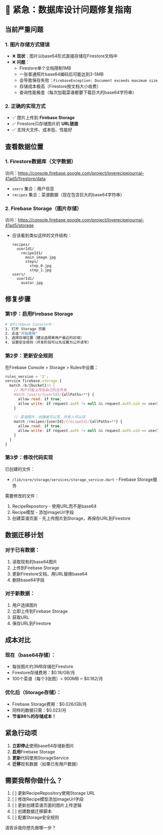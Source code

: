 # 🚨 紧急：数据库设计问题修复指南

## 当前严重问题

### 1. 图片存储方式错误
- ❌ **现状**：图片以base64形式直接存储在Firestore文档中
- ❌ **问题**：
  - Firestore单个文档限制1MB
  - 一张普通照片base64编码后可能达到3-5MB
  - 会导致保存失败：`FirebaseException: Document exceeds maximum size`
  - 存储成本极高（Firestore按文档大小收费）
  - 查询性能极差（每次加载菜谱都要下载巨大的base64字符串）

### 2. 正确的实现方式
- ✅ 图片上传到 **Firebase Storage**
- ✅ Firestore只存储图片的 **URL链接**
- ✅ 支持大文件、成本低、性能好

## 查看数据位置

### 1. Firestore数据库（文字数据）
访问：https://console.firebase.google.com/project/loverecipejournal-41ad5/firestore/data
- `users` 集合：用户信息
- `recipes` 集合：菜谱数据（现在包含巨大的base64字符串）

### 2. Firebase Storage（图片存储）
访问：https://console.firebase.google.com/project/loverecipejournal-41ad5/storage
- 应该看到类似这样的文件结构：
  ```
  recipes/
    userId1/
      recipeId1/
        main_image.jpg
        steps/
          step_0.jpg
          step_1.jpg
  users/
    userId1/
      avatar.jpg
  ```

## 修复步骤

### 第1步：启用Firebase Storage
```bash
# 在Firebase Console中：
1. 打开 Storage 页面
2. 点击"开始使用"
3. 选择存储位置（建议选择离用户最近的区域）
4. 设置安全规则（开发阶段可以先设置为公开读写）
```

### 第2步：更新安全规则
在Firebase Console > Storage > Rules中设置：
```javascript
rules_version = '2';
service firebase.storage {
  match /b/{bucket}/o {
    // 用户只能上传到自己的文件夹
    match /users/{userId}/{allPaths=**} {
      allow read: if true;
      allow write: if request.auth != null && request.auth.uid == userId;
    }
    
    // 菜谱图片：创建者可以写，所有人可以读
    match /recipes/{userId}/{recipeId}/{allPaths=**} {
      allow read: if true;
      allow write: if request.auth != null && request.auth.uid == userId;
    }
  }
}
```

### 第3步：修改代码实现
已创建的文件：
- `/lib/core/storage/services/storage_service.dart` - Firebase Storage服务

需要修改的文件：
1. RecipeRepository - 使用URL而不是base64
2. Recipe模型 - 添加imageUrl字段
3. 创建菜谱页面 - 先上传图片到Storage，再保存URL到Firestore

## 数据迁移计划

### 对于已有数据：
1. 读取现有的base64图片
2. 上传到Firebase Storage
3. 更新Firestore文档，用URL替换base64
4. 删除base64字段

### 对于新数据：
1. 用户选择图片
2. 立即上传到Firebase Storage
3. 获取URL
4. 保存URL到Firestore

## 成本对比

### 现在（base64存储）：
- 每张图片约3MB存储在Firestore
- Firestore存储费用：$0.18/GB/月
- 100个菜谱（每个3张图）= 900MB = $0.162/月

### 优化后（Storage存储）：
- Firebase Storage费用：$0.026/GB/月
- 同样的数据只需：$0.023/月
- **节省86%的存储成本！**

## 紧急行动项

1. **立即停止**使用base64存储新图片
2. **启用**Firebase Storage
3. **更新**代码使用StorageService
4. **迁移**现有数据（如果已有用户数据）

## 需要我帮你做什么？

1. [ ] 更新RecipeRepository使用Storage URL
2. [ ] 修改Recipe模型添加imageUrl字段
3. [ ] 更新创建菜谱页面的图片上传逻辑
4. [ ] 创建数据迁移脚本
5. [ ] 配置Storage安全规则

请告诉我你想先做哪一步？